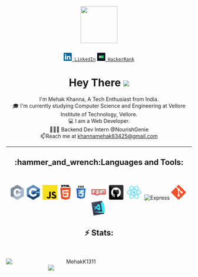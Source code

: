 <h1 align="center">
<img src="https://media.giphy.com/media/Q2T7BXRiDFPJcPoA7Z/giphy.gif" height="100" width="100" >
</h1>
<div align="center" id="badges" >
  <code><a href="https://www.linkedin.com/in/mehak-khanna-868691221/" title="LinkedIn Profile"><img width="22" src="images/linkedin.svg"> LinkedIn</a></code>
  <code><a href="https://www.hackerrank.com/mehakhanna1311" title="HackerRank Profile"><img width="22" src="images/hackerrank.png"> HackerRank</a></code>
</div>
<h1 align="center">
  Hey There
  <img src="https://media.giphy.com/media/hvRJCLFzcasrR4ia7z/giphy.gif" width="30px"/>
</h1>
<p align="center">
  I'm Mehak Khanna, A Tech Enthusiast from India.
  <br>
  🎓 I'm currently studying Computer Science and Engineering at Vellore Institute of Technology, Vellore.
  <br>
  💻 I am a Web Developer.
  <br>
   👩🏻‍💻 Backend Dev Intern @NourishGenie
  <br>
  📫Reach me at <a href="mailto: khannamehak63425@gmail.com">khannamehak63425@gmail.com</a>
</p>
<hr>
<h2 align="center">:hammer_and_wrench:Languages and Tools:</h2>
<br>
<p align="center">
  <img title="C" height="40" src="images/c.svg">&nbsp
  <img title="C++" height="40" src="images/cpp.svg">&nbsp
  <img title="Javascript" height="40" src="images/javascript.svg">&nbsp
  <img title="HTML5" height="40" src="images/html5.svg">&nbsp
  <img title="CSS" height="40" src="images/css.svg">&nbsp
  <img title="npm" height="40" src="images/npm.svg">&nbsp
  <img title="GitHub" height="40" src="images/github.svg">&nbsp
  <img title="React" height="40" src="images/react-original.svg">&nbsp
  <img title="Express" height="40" src="https://tinyurl.com/exprezzz">
  <img title="Git" height="40" src="images/git-original.svg">&nbsp
  <img title="Visual Studio Code" height="40" src="images/vscode.png">&nbsp
</p>
<h2 align="center">⚡ Stats:</h2>
<br>
<p align=center>
  <div align=center>
    <a href="https://github.com/MehakK1311/github-readme-streak-stats" title="Go to Source">
      <img align="left" width=390 src="https://github-readme-streak-stats.herokuapp.com/?user=MehakK1311&theme=react&border=61dafb&hide_border=true" alt="MehakK1311" />
    </a>
    <a href="https://github.com/MehakK1311/github-readme-stats" title="Go to Source">
      <img align="right" width=390 src="https://github-readme-stats.vercel.app/api?username=MehakK1311&show_icons=true&theme=react&border_color=61dafb&hide_border=true" />
    </a>
  </div>
</p>
